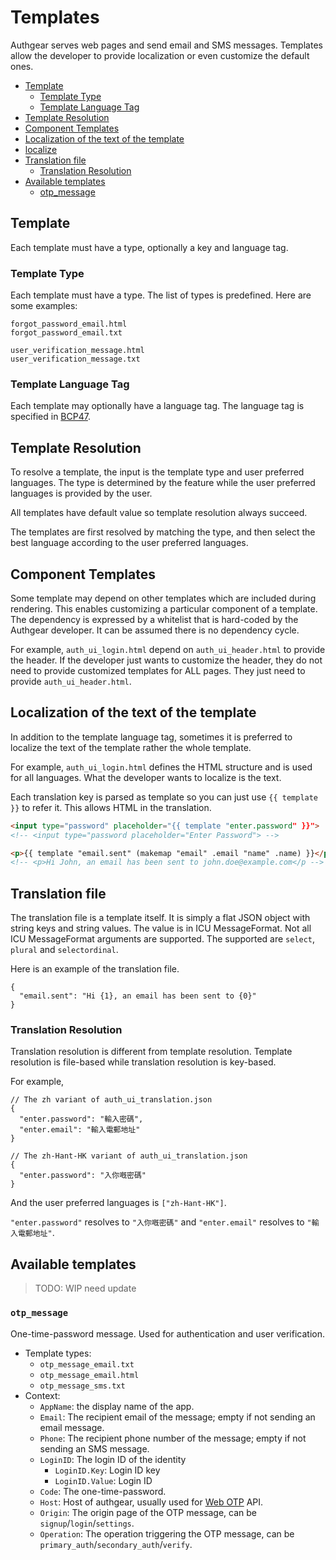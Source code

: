 # Templates

Authgear serves web pages and send email and SMS messages. Templates allow the developer to provide localization or even customize the default ones.

  * [Template](#template)
    * [Template Type](#template-type)
    * [Template Language Tag](#template-language-tag)
  * [Template Resolution](#template-resolution)
  * [Component Templates](#component-templates)
  * [Localization of the text of the template](#localization-of-the-text-of-the-template)
  * [localize](#localize)
  * [Translation file](#translation-file)
    * [Translation Resolution](#translation-resolution)
  * [Available templates](#available-templates)
    * [otp_message](#otp_message)

## Template

Each template must have a type, optionally a key and language tag.

### Template Type

Each template must have a type. The list of types is predefined. Here are some examples:

```
forgot_password_email.html
forgot_password_email.txt

user_verification_message.html
user_verification_message.txt
```

### Template Language Tag

Each template may optionally have a language tag. The language tag is specified in [BCP47](https://tools.ietf.org/html/bcp47).

## Template Resolution

To resolve a template, the input is the template type and user preferred languages. The type is determined by the feature while the user preferred languages is provided by the user.

All templates have default value so template resolution always succeed.

The templates are first resolved by matching the type, and then select the best language according to the user preferred languages.

## Component Templates

Some template may depend on other templates which are included during rendering. This enables customizing a particular component of a template. The dependency is expressed by a whitelist that is hard-coded by the Authgear developer. It can be assumed there is no dependency cycle.

For example, `auth_ui_login.html` depend on `auth_ui_header.html` to provide the header. If the developer just wants to customize the header, they do not need to provide customized templates for ALL pages. They just need to provide `auth_ui_header.html`.

## Localization of the text of the template

In addition to the template language tag, sometimes it is preferred to localize the text of the template rather the whole template.

For example, `auth_ui_login.html` defines the HTML structure and is used for all languages. What the developer wants to localize is the text.

Each translation key is parsed as template so you can just use `{{ template }}` to refer it. This allows HTML in the translation.

```html
<input type="password" placeholder="{{ template "enter.password" }}">
<!-- <input type="password placeholder="Enter Password"> -->
```

```html
<p>{{ template "email.sent" (makemap "email" .email "name" .name) }}</p>
<!-- <p>Hi John, an email has been sent to john.doe@example.com</p -->
```

## Translation file

The translation file is a template itself. It is simply a flat JSON object with string keys and string values. The value is in ICU MessageFormat. Not all ICU MessageFormat arguments are supported. The supported are `select`, `plural` and `selectordinal`.

Here is an example of the translation file.

```json5
{
  "email.sent": "Hi {1}, an email has been sent to {0}"
}
```

### Translation Resolution

Translation resolution is different from template resolution. Template resolution is file-based while translation resolution is key-based.

For example,

```json5
// The zh variant of auth_ui_translation.json
{
  "enter.password": "輸入密碼",
  "enter.email": "輸入電郵地址"
}
```

```json5
// The zh-Hant-HK variant of auth_ui_translation.json
{
  "enter.password": "入你嘅密碼"
}
```

And the user preferred languages is `["zh-Hant-HK"]`.

`"enter.password"` resolves to `"入你嘅密碼"` and `"enter.email"` resolves to `"輸入電郵地址"`.

## Available templates

> TODO: WIP need update

### `otp_message`

One-time-password message. Used for authentication and user verification.

- Template types:
    - `otp_message_email.txt`
    - `otp_message_email.html`
    - `otp_message_sms.txt`
- Context:
    - `AppName`: the display name of the app.
    - `Email`: The recipient email of the message; empty if not sending an email message.
    - `Phone`: The recipient phone number of the message; empty if not sending an SMS message.
    - `LoginID`: The login ID of the identity
        - `LoginID.Key`: Login ID key
        - `LoginID.Value`: Login ID
    - `Code`: The one-time-password.
    - `Host`: Host of authgear, usually used for [Web OTP](https://web.dev/web-otp/) API.
    - `Origin`: The origin page of the OTP message, can be `signup`/`login`/`settings`.
    - `Operation`: The operation triggering the OTP message, can be `primary_auth`/`secondary_auth`/`verify`.
